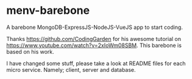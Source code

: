 # menv-barebone
A barebone MongoDB-ExpressJS-NodeJS-VueJS app to start coding.

Thanks https://github.com/CodingGarden for his awesome tutorial on
https://www.youtube.com/watch?v=2xIoWm08SBM.
This barebone is based on his work. 

I have changed some stuff, please take a look at README files for each micro service. 
Namely; client, server and database.
